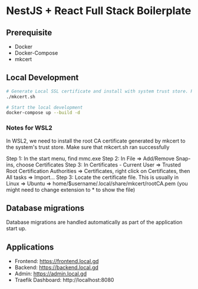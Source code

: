 # NestJS + React Full Stack Boilerplate

## Prerequisite

- Docker
- Docker-Compose
- mkcert

## Local Development

```bash
# Generate Local SSL certificate and install with system trust store. Requires mkcert. Only need to run once
./mkcert.sh

# Start the local development
docker-compose up --build -d
```

### Notes for WSL2

In WSL2, we need to install the root CA certificate generated by mkcert to the system's trust store. Make sure that mkcert.sh ran successfully

Step 1: In the start menu, find mmc.exe
Step 2: In File => Add/Remove Snap-ins, choose Certificates
Step 3: In Certificates - Current User => Trusted Root Certification Authorities => Certificates, right click on Certificates, then All tasks => Import...
Step 3: Locate the certificate file. This is usually in Linux => Ubuntu => home/$username/.local/share/mkcert/rootCA.pem (you might need to change extension to * to show the file)

## Database migrations

Database migrations are handled automatically as part of the application start up.

## Applications

- Frontend: https://frontend.local.gd
- Backend: https://backend.local.gd
- Admin: https://admin.local.gd
- Traefik Dashboard: http://localhost:8080
